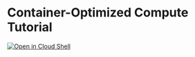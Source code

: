 # Container-Optimized Compute Tutorial

[![Open in Cloud Shell](https://gstatic.com/cloudssh/images/open-btn.svg)](https://shell.cloud.google.com/cloudshell/editor?cloudshell_git_repo=https%3A%2F%2Fgithub.com%2Fgke-demos%2Fcoc-tutorial&cloudshell_open_in_editor=manifests%2Fping-demo.yaml&cloudshell_workspace=coc-tutorial)